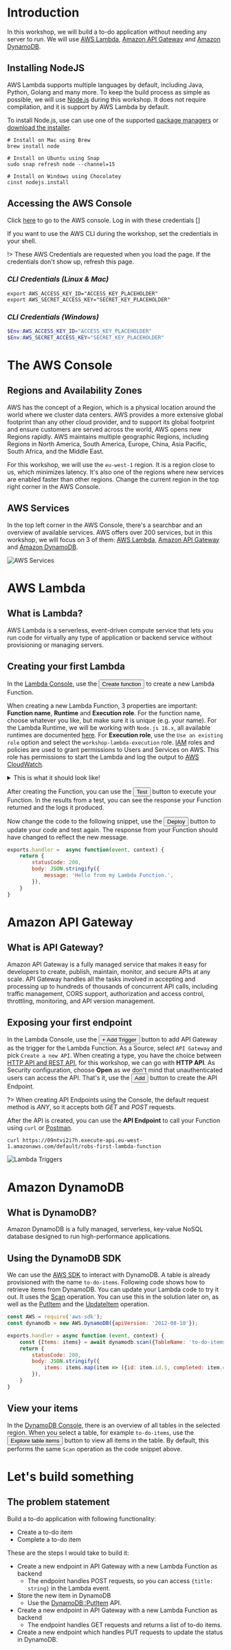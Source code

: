 # Introduction

In this workshop, we will build a to-do application without needing any server to run. We will
use [AWS Lambda](https://aws.amazon.com/lambda/),
[Amazon API Gateway](https://aws.amazon.com/api-gateway/) and [Amazon DynamoDB](https://aws.amazon.com/dynamodb/).

## Installing NodeJS

AWS Lambda supports multiple languages by default, including Java, Python, Golang and many more. To keep the build
process
as simple as possible, we will use [Node.js](https://nodejs.org/en/) during this workshop. It does not require
compilation, and it is support by AWS Lambda by default.

To install Node.js, use can use one of the supported [package managers](https://nodejs.org/en/download/package-manager/)
or [download the installer](https://nodejs.org/en/#home-downloadhead).

```shell
# Install on Mac using Brew
brew install node

# Install on Ubuntu using Snap
sudo snap refresh node --channel=15

# Install on Windows using Chocolatey
cinst nodejs.install
```

## Accessing the AWS Console

Click [here](https://localhost ':id=console-link') to go to the AWS console. Log in with these credentials
[<span id=console-credentials></span>]

If you want to use the AWS CLI during the workshop, set the credentials in your shell.

!> These AWS Credentials are requested when you load the page. If the credentials don't show up, refresh this page.

### _CLI Credentials (Linux & Mac)_

```shell aws-cli-code-bash
export AWS_ACCESS_KEY_ID="ACCESS_KEY_PLACEHOLDER"
export AWS_SECRET_ACCESS_KEY="SECRET_KEY_PLACEHOLDER"
```

### _CLI Credentials (Windows)_

```powershell aws-cli-code-powershell
$Env:AWS_ACCESS_KEY_ID="ACCESS_KEY_PLACEHOLDER"
$Env:AWS_SECRET_ACCESS_KEY="SECRET_KEY_PLACEHOLDER"
```

# The AWS Console

## Regions and Availability Zones

AWS has the concept of a Region, which is a physical location around the world where we cluster data centers.
AWS provides a more extensive global footprint than any other cloud provider, and to support its global footprint and 
ensure customers are served across the world, AWS opens new Regions rapidly. AWS maintains multiple geographic Regions, 
including Regions in North America, South America, Europe, China, Asia Pacific, South Africa, and the Middle East.

For this workshop, we will use the `eu-west-1` region. It is a region close to us, which minimizes latency. It's also
one of the regions where new services are enabled faster than other regions. Change the current region in the top right
corner in the AWS Console.

## AWS Services

In the top left corner in the AWS Console, there's a searchbar and an overview of available services. AWS offers over
200 services, but in this workshop, we will focus on 3 of them: [AWS Lambda](https://aws.amazon.com/lambda/),
[Amazon API Gateway](https://aws.amazon.com/api-gateway/) and [Amazon DynamoDB](https://aws.amazon.com/dynamodb/).

![AWS Services](img/aws-services.png)

# AWS Lambda

## What is Lambda?

AWS Lambda is a serverless, event-driven compute service that lets you run code for virtually any type of application 
or backend service without provisioning or managing servers.

## Creating your first Lambda

In the [Lambda Console](https://eu-west-1.console.aws.amazon.com/lambda/home?region=eu-west-1#/functions), use the <button class="orange-aws-button aws-button">Create function</button>
to create a new Lambda Function.

When creating a new Lambda Function, 3 properties are important: **Function name**, **Runtime** and **Execution role**.
For the function name, choose whatever you like, but make sure it is unique (e.g. your name). For the Lambda Runtime, 
we will be working with `Node.js 16.x`, all available runtimes are documented [here](https://docs.aws.amazon.com/lambda/latest/dg/lambda-runtimes.html).
For **Execution role**, use the `Use an existing role` option and select the `workshop-lambda-execution` role. [IAM](https://aws.amazon.com/iam/)
roles and policies are used to grant permissions to Users and Services on AWS. This role has permissions to start the 
Lambda and log the output to [AWS CloudWatch](https://aws.amazon.com/cloudwatch/).

<details>
  <summary>This is what it should look like!</summary>

![Create an AWS Lambda](img/create-lambda.png)
</details>

After creating the Function, you can use the <button class="orange-aws-button aws-button">Test</button> button to execute your
Function. In the results from a test, you can see the response your Function returned and the logs it produced.

Now change the code to the following snippet, use the <button class="white-aws-button aws-button">Deploy</button> button to
update your code and test again. The response from your Function should have changed to reflect the new message.

```javascript
exports.handler =  async function(event, context) {
    return {
        statusCode: 200,
        body: JSON.stringify({
            message: 'Hello from my Lambda Function.',
        }),
    }
}
```

# Amazon API Gateway

## What is API Gateway?

Amazon API Gateway is a fully managed service that makes it easy for developers to create, publish, maintain, monitor, 
and secure APIs at any scale. API Gateway handles all the tasks involved in accepting and processing up to hundreds of 
thousands of concurrent API calls, including traffic management, CORS support, authorization and access control, 
throttling, monitoring, and API version management.

## Exposing your first endpoint

In the Lambda Console, use the <button class="white-aws-button aws-button">+ Add Trigger</button> button to add API Gateway
as the trigger for the Lambda Function. As a Source, select `API Gateway` and pick `Create a new API`. When creating a 
type, you have the choice between [HTTP API and REST API](https://docs.aws.amazon.com/apigateway/latest/developerguide/http-api-vs-rest.html),
for this workshop, we can go with **HTTP API**. As Security configuration, choose **Open** as we don't mind that 
unauthenticated users can access the API. That's it, use the <button class="orange-aws-button aws-button">Add</button> button
to create the API Endpoint.

?> When creating API Endpoints using the Console, the default request method is _ANY_, so it accepts both _GET_ and _POST_ requests.

After the API is created, you can use the **API Endpoint** to call your Function using `curl` or [Postman](https://www.postman.com/).

```shell
curl https://09ntvi2i7h.execute-api.eu-west-1.amazonaws.com/default/robs-first-lambda-function
```

![Lambda Triggers](img/lambda-triggers.png)

# Amazon DynamoDB

## What is DynamoDB?

Amazon DynamoDB is a fully managed, serverless, key-value NoSQL database designed to run high-performance applications.

## Using the DynamoDB SDK

We can use the [AWS SDK](https://docs.aws.amazon.com/AWSJavaScriptSDK/latest/AWS/DynamoDB.html) to interact with DynamoDB.
A table is already provisioned with the name `to-do-items`. Following code shows how to retrieve items from DynamoDB.
You can update your Lambda code to try it out. It uses the [Scan](https://docs.aws.amazon.com/AWSJavaScriptSDK/latest/AWS/DynamoDB.html#scan-property)
operation. You can use this in the solution later on, as well as the [PutItem](https://docs.aws.amazon.com/AWSJavaScriptSDK/latest/AWS/DynamoDB.html#putItem-property)
and the [UpdateItem](https://docs.aws.amazon.com/AWSJavaScriptSDK/latest/AWS/DynamoDB.html#updateItem-property) operation.

```javascript
const AWS = require('aws-sdk');
const dynamodb = new AWS.DynamoDB({apiVersion: '2012-08-10'});

exports.handler = async function (event, context) {
    const {Items: items} = await dynamodb.scan({TableName: 'to-do-items'}).promise();
    return {
        statusCode: 200,
        body: JSON.stringify({
            items: items.map(item => ({id: item.id.S, completed: item.completed.BOOL})),
        }),
    }
}
```

## View your items

In the [DynamoDB Console](https://eu-west-1.console.aws.amazon.com/dynamodbv2/home?region=eu-west-1#tables), there is an
overview of all tables in the selected region. When you select a table, for example `to-do-items`, use the
<button class="orange-aws-button aws-button">Explore table items</button> button to view all items in the table. By default,
this performs the same `Scan` operation as the code snippet above.

# Let's build something

## The problem statement

Build a to-do application with following functionality:

- Create a to-do item
- Complete a to-do item

These are the steps I would take to build it:

- Create a new endpoint in API Gateway with a new Lambda Function as backend
  - The endpoint handles POST requests, so you can access `{title: string}` in the Lambda event.
- Store the new item in DynamoDB
  - Use the [DynamoDB::PutItem](https://docs.aws.amazon.com/sdk-for-javascript/v2/developer-guide/dynamodb-example-table-read-write.html) API.
- Create a new endpoint in API Gateway with a new Lambda Function as backend
  - The endpoint handles GET requests and returns a list of to-do items.
- Create a new endpoint which handles PUT requests to update the status in DynamoDB.
